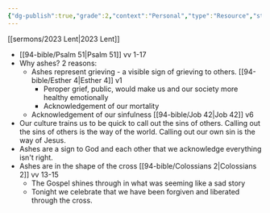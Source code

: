 ```yaml
---
{"dg-publish":true,"grade":2,"context":"Personal","type":"Resource","status":"Evergreen","topic":"Sermon","dateCreated":"2023-08-09","permalink":"/sermons/2023-02-22-ash-wednesday/","dgPassFrontmatter":true}
---
```



[[sermons/2023 Lent\|2023 Lent]]

* [[94-bible/Psalm 51\|Psalm 51]] vv 1-17
* Why ashes? 2 reasons:
    * Ashes represent grieving - a visible sign of grieving to others. [[94-bible/Esther 4\|Esther 4]] v1
        * Peroper grief, public, would make us and our society more healthy emotionally
        * Acknowledgement of our mortality
    * Acknowledgement of our sinfulness [[94-bible/Job 42\|Job 42]] v6
* Our culture trains us to be quick to call out the sins of others. Calling out the sins of others is the way of the world. Calling out our own sin is the way of Jesus.
* Ashes are a sign to God and each other that we acknowledge everything isn't right.
* Ashes are in the shape of the cross [[94-bible/Colossians 2\|Colossians 2]] vv 13-15
    * The Gospel shines through in what was seeming like a sad story
    * Tonight we celebrate that we have been forgiven and liberated through the cross.